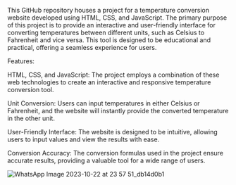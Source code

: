 This GitHub repository houses a project for a temperature conversion website developed using HTML, CSS, and JavaScript. The primary purpose of this project is to provide an interactive and user-friendly interface for converting temperatures between different units, such as Celsius to Fahrenheit and vice versa. This tool is designed to be educational and practical, offering a seamless experience for users.

Features:

HTML, CSS, and JavaScript: The project employs a combination of these web technologies to create an interactive and responsive temperature conversion tool.

Unit Conversion: Users can input temperatures in either Celsius or Fahrenheit, and the website will instantly provide the converted temperature in the other unit.

User-Friendly Interface: The website is designed to be intuitive, allowing users to input values and view the results with ease.

Conversion Accuracy: The conversion formulas used in the project ensure accurate results, providing a valuable tool for a wide range of users.

![WhatsApp Image 2023-10-22 at 23 57 51_db14d0b1](https://github.com/shafat730/Temperature-Converter/assets/121899434/0d612c0e-db3b-4eb4-8bd0-e9de256d4477)

